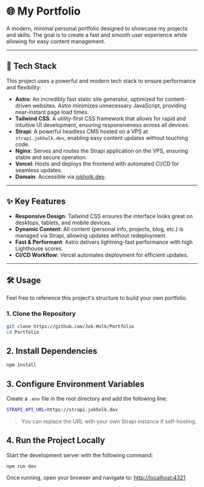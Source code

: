 # 🌐 My Portfolio

A modern, minimal personal portfolio designed to showcase my projects and skills. The goal is to create a fast and smooth user experience while allowing for easy content management.

---

## 🚀 Tech Stack

This project uses a powerful and modern tech stack to ensure performance and flexibility:

- **Astro**: An incredibly fast static site generator, optimized for content-driven websites. Astro minimizes unnecessary JavaScript, providing near-instant page load times.
- **Tailwind CSS**: A utility-first CSS framework that allows for rapid and intuitive UI development, ensuring responsiveness across all devices.
- **Strapi**: A powerful headless CMS hosted on a VPS at `strapi.jokholk.dev`, enabling easy content updates without touching code.
- **Nginx**: Serves and routes the Strapi application on the VPS, ensuring stable and secure operation.
- **Vercel**: Hosts and deploys the frontend with automated CI/CD for seamless updates.
- **Domain**: Accessible via [jokholk.dev](https://jokholk.dev).

---

## ✨ Key Features

- **Responsive Design**: Tailwind CSS ensures the interface looks great on desktops, tablets, and mobile devices.
- **Dynamic Content**: All content (personal info, projects, blog, etc.) is managed via Strapi, allowing updates without redeployment.
- **Fast & Performant**: Astro delivers lightning-fast performance with high Lighthouse scores.
- **CI/CD Workflow**: Vercel automates deployment for efficient updates.

---

## 🛠️ Usage

Feel free to reference this project's structure to build your own portfolio.

### 1. Clone the Repository

```bash
git clone https://github.com/Jok-Holk/Portfolio
cd Portfolio
```

## 2. Install Dependencies

```bash
npm install
```

## 3. Configure Environment Variables

Create a `.env` file in the root directory and add the following line:

```bash
STRAPI_API_URL=https://strapi.jokholk.dev
```
> You can replace the URL with your own Strapi instance if self-hosting.

## 4. Run the Project Locally

Start the development server with the following command:

```bash
npm run dev
```

Once running, open your browser and navigate to: [http://localhost:4321](http://localhost:4321)

